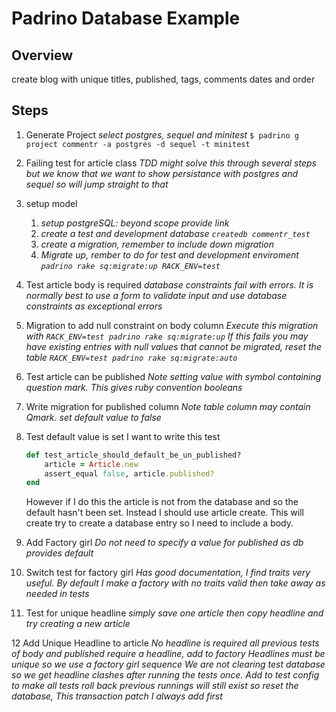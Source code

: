 Padrino Database Example
========================

## Overview
create blog with unique titles, published, tags, comments
dates and order

## Steps

1. Generate Project
	*select postgres, sequel and minitest*
	`$ padrino g project commentr -a postgres -d sequel -t minitest`

2. Failing test for article class
	*TDD might solve this through several steps but we know that we want to show persistance with postgres and sequel so will jump straight to that*

3. setup model
	1. *setup postgreSQL: beyond scope provide link*
	2. *create a test and development database `createdb commentr_test`*
	3. *create a migration, remember to include down migration*
	4. *Migrate up, rember to do for test and development enviroment `padrino rake sq:migrate:up RACK_ENV=test`*

4. Test article body is required
	*database constraints fail with errors. It is normally best to use a form to validate input and use database constraints as exceptional errors*

5. Migration to add null constraint on body column
	*Execute this migration with `RACK_ENV=test padrino rake sq:migrate:up`*
	*If this fails you may have existing entries with null values that cannot be migrated, reset the table `RACK_ENV=test padrino rake sq:migrate:auto`*

6. Test article can be published
	*Note setting value with symbol containing question mark. This gives ruby convention booleans*

7. Write migration for published column
	*Note table column may contain Qmark. set default value to false*

8. Test default value is set
	I want to write this test

	```ruby
	def test_article_should_default_be_un_published?
		article = Article.new
		assert_equal false, article.published?
	end
	```

	However if I do this the article is not from the database and so the default hasn't been set. Instead I should use article create. This will create try to create a database entry so I need to include a body.

9. Add Factory girl
	*Do not need to specify a value for published as db provides default*

10. Switch test for factory girl
	*Has good documentation, I find traits very useful.*
	*By default I make a factory with no traits valid then take away as needed in tests*

11. Test for unique headline
	*simply save one article then copy headline and try creating a new article*

12 Add Unique Headline to article
	*No headline is required all previous tests of body and published require a headline, add to factory*
	*Headlines must be unique so we use a factory girl sequence*
	*We are not clearing test database so we get headline clashes after running the tests once. Add to test config to make all tests roll back previous runnings will still exist so reset the database, This transaction patch I always add first*
